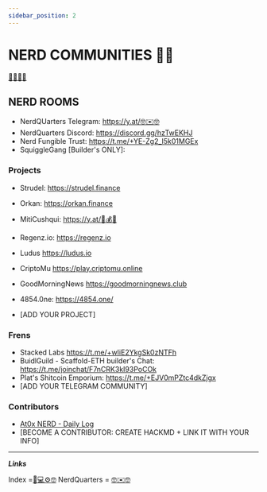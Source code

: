 ```yaml
---
sidebar_position: 2
---
```


# NERD COMMUNITIES 🧠🤓
[🧠🧠🧠🤓](https://y.at/🧠🧠🧠🤓)

## NERD ROOMS
- NerdQUarters Telegram: https://y.at/🤓✉️🤓
- NerdQuarters Discord: https://discord.gg/hzTwEKHJ
- Nerd Fungible Trust: https://t.me/+YE-Zg2_l5k01MGEx
- SquiggleGang [Builder's ONLY]: 
    
### Projects
- Strudel: https://strudel.finance
- Orkan: https://orkan.finance
- MitiCushqui: https://y.at/🏦💰💵
- Regenz.io: https://regenz.io
- Ludus https://ludus.io
- CriptoMu https://play.criptomu.online
- GoodMorningNews https://goodmorningnews.club
- 4854.0ne: https://4854.one/

- [ADD YOUR PROJECT] 
    

### Frens
- Stacked Labs https://t.me/+wIiE2YkgSk0zNTFh
- BuidlGuild - Scaffold-ETH builder's Chat: https://t.me/joinchat/F7nCRK3kI93PoCOk
- Plat's Shitcoin Emporium: https://t.me/+EJV0mPZtc4dkZjgx
- [ADD YOUR TELEGRAM COMMUNITY]



### Contributors
- [At0x NERD - Daily Log](https://hackmd.io/x1zCEw9zRIiV4nAZGeOMtQ)
- [BECOME A CONTRIBUTOR: CREATE HACKMD + LINK IT WITH YOUR INFO] 

---
***Links***

Index =[📡💻⚙️🤓](https://y.at/📡💻⚙️🤓)
NerdQuarters = [🤓✉️🤓](https://y.at/🤓✉️🤓)